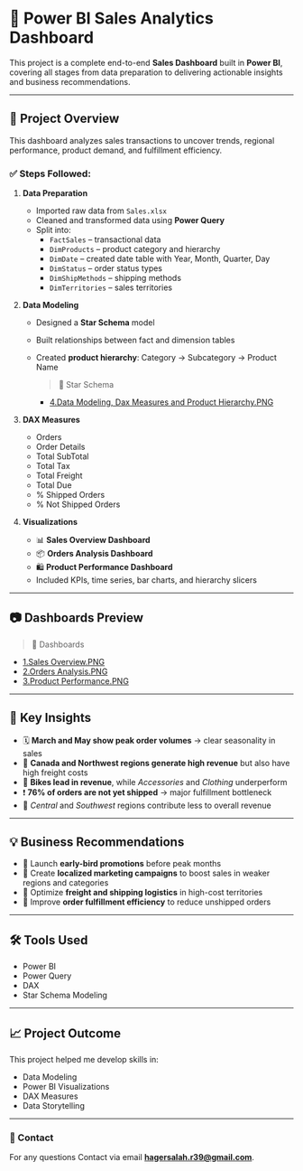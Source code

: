 # 🚀 Power BI Sales Analytics Dashboard

This project is a complete end-to-end **Sales Dashboard** built in **Power BI**, covering all stages from data preparation to delivering actionable insights and business recommendations.

---

## 📁 Project Overview

This dashboard analyzes sales transactions to uncover trends, regional performance, product demand, and fulfillment efficiency.

### ✅ Steps Followed:

1. **Data Preparation**
   - Imported raw data from `Sales.xlsx`
   - Cleaned and transformed data using **Power Query**
   - Split into:
     - `FactSales` – transactional data
     - `DimProducts` – product category and hierarchy
     - `DimDate` – created date table with Year, Month, Quarter, Day
     - `DimStatus` – order status types
     - `DimShipMethods` – shipping methods
     - `DimTerritories` – sales territories

2. **Data Modeling**
   - Designed a **Star Schema** model
   - Built relationships between fact and dimension tables
   - Created **product hierarchy**: Category → Subcategory → Product Name
  
     > 📌 Star Schema
     - [4.Data Modeling, Dax Measures and Product Hierarchy.PNG](https://github.com/HagerSalahRamadan/Power-BI-Sales-Analytics-Dashboard/blob/main/4.Data%20Modeling%2C%20Dax%20Measures%20and%20Product%20Hierarchy.PNG)
  
3. **DAX Measures**
   - Orders
   - Order Details
   - Total SubTotal
   - Total Tax
   - Total Freight
   - Total Due
   - % Shipped Orders 
   - % Not Shipped Orders 

4. **Visualizations**
   - 📊 **Sales Overview Dashboard**
   - 📦 **Orders Analysis Dashboard**
   - 🛍️ **Product Performance Dashboard**
   - Included KPIs, time series, bar charts, and hierarchy slicers
---

## 📷 Dashboards Preview

> 📌 Dashboards 
- [1.Sales Overview.PNG](https://github.com/HagerSalahRamadan/Power-BI-Sales-Analytics-Dashboard/blob/main/1.Sales%20Overview.PNG)
- [2.Orders Analysis.PNG](https://github.com/HagerSalahRamadan/Power-BI-Sales-Analytics-Dashboard/blob/main/3.Product%20Performance.PNG)
- [3.Product Performance.PNG](https://github.com/HagerSalahRamadan/Power-BI-Sales-Analytics-Dashboard/blob/main/3.Product%20Performance.PNG)
---

## 📌 Key Insights

- 🗓️ **March and May show peak order volumes** → clear seasonality in sales
- 🚚 **Canada and Northwest regions generate high revenue** but also have high freight costs
- 🛒 **Bikes lead in revenue**, while *Accessories* and *Clothing* underperform
- ❗ **76% of orders are not yet shipped** → major fulfillment bottleneck
- 🧭 *Central* and *Southwest* regions contribute less to overall revenue

---

## 💡 Business Recommendations

- 🔹 Launch **early-bird promotions** before peak months
- 🔹 Create **localized marketing campaigns** to boost sales in weaker regions and categories
- 🔹 Optimize **freight and shipping logistics** in high-cost territories
- 🔹 Improve **order fulfillment efficiency** to reduce unshipped orders

---

## 🛠️ Tools Used

- Power BI
- Power Query 
- DAX
- Star Schema Modeling


---

## 📈 Project Outcome

This project helped me develop skills in:
- Data Modeling  
- Power BI Visualizations  
- DAX Measures  
- Data Storytelling  

---

### 🔗 Contact
For any questions Contact via email **hagersalah.r39@gmail.com**.

